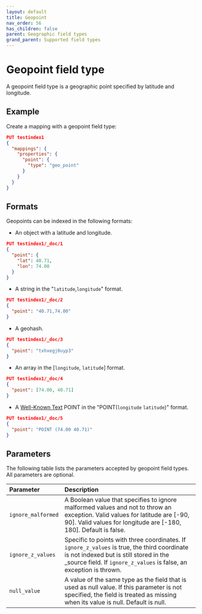 ```yaml
---
layout: default
title: Geopoint
nav_order: 56
has_children: false
parent: Geographic field types
grand_parent: Supported field types
---
```


# Geopoint field type

A geopoint field type is a geographic point specified by latitude and longitude. 

## Example

Create a mapping with a geopoint field type:

```json
PUT testindex1
{
  "mappings": {
    "properties": {
      "point": {
        "type": "geo_point"
      }
    }
  }
}
```

## Formats

Geopoints can be indexed in the following formats:

- An object with a latitude and longitude.

```json
PUT testindex1/_doc/1
{
  "point": { 
    "lat": 40.71,
    "lon": 74.00
  }
}
```

- A string in the "`latitude`,`longitude`" format.

```json
PUT testindex1/_doc/2
{
  "point": "40.71,74.00" 
}
```

- A geohash.

```json
PUT testindex1/_doc/3
{
  "point": "txhxegj0uyp3"
}
```

- An array in the [`longitude`, `latitude`] format.

```json
PUT testindex1/_doc/4
{
  "point": [74.00, 40.71] 
}
```

- A [Well-Known Text](https://docs.opengeospatial.org/is/12-063r5/12-063r5.html) POINT in the "POINT(`longitude` `latitude`)" format.

```json
PUT testindex1/_doc/5
{
  "point": "POINT (74.00 40.71)"
}
```

## Parameters

The following table lists the parameters accepted by geopoint field types. All parameters are optional.

Parameter | Description 
:--- | :--- 
`ignore_malformed` | A Boolean value that specifies to ignore malformed values and not to throw an exception. Valid values for latitude are [-90, 90]. Valid values for longitude are [-180, 180]. Default is false.
`ignore_z_values` | Specific to points with three coordinates. If `ignore_z_values` is true, the third coordinate is not indexed but is still stored in the _source field. If `ignore_z_values` is false, an exception is thrown.
`null_value` | A  value of the same type as the field that is used as null value. If this parameter is not specified, the field is treated as missing when its value is null. Default is null.